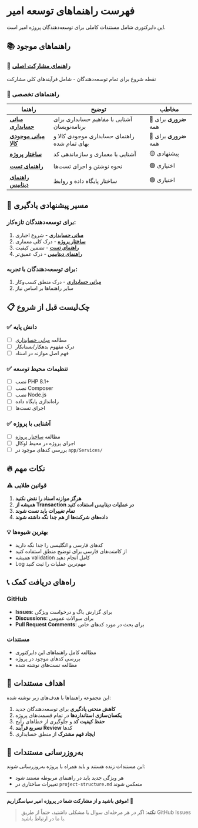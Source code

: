 # فهرست راهنماهای توسعه امیر

این دایرکتوری شامل مستندات کاملی برای توسعه‌دهندگان پروژه امیر است.

## 📚 راهنماهای موجود

### 🎯 [راهنمای مشارکت اصلی](../CONTRIBUTING.md)
نقطه شروع برای تمام توسعه‌دهندگان - شامل فرآیندهای کلی مشارکت

### 📖 راهنماهای تخصصی

| راهنما | توضیح | مخاطب |
|---------|--------|--------|
| **[مبانی حسابداری](accounting-basics.md)** | آشنایی با مفاهیم حسابداری برای برنامه‌نویسان | 🔴 **ضروری** برای همه |
| **[مبانی موجودی کالا](inventory-accounting-guide.md)** | راهنمای حسابداری موجودی کالا و بهای تمام شده| 🔴 **ضروری** برای همه |
| **[ساختار پروژه](project-structure.md)** | آشنایی با معماری و سازماندهی کد | 🟡 پیشنهادی |
| **[راهنمای تست](testing-guide.md)** | نحوه نوشتن و اجرای تست‌ها | 🟢 اختیاری |
| **[راهنمای دیتابیس](database-guide.md)** | ساختار پایگاه داده و روابط | 🟢 اختیاری |

## 🚀 مسیر پیشنهادی یادگیری

### برای توسعه‌دهندگان تازه‌کار:
1. **[مبانی حسابداری](accounting-basics.md)** - شروع اجباری
2. **[ساختار پروژه](project-structure.md)** - درک کلی معماری
4. **[راهنمای تست](testing-guide.md)** - تضمین کیفیت
5. **[راهنمای دیتابیس](database-guide.md)** - درک عمیق‌تر

### برای توسعه‌دهندگان با تجربه:
1. **[مبانی حسابداری](accounting-basics.md)** - درک منطق کسب‌وکار
3. سایر راهنماها بر اساس نیاز

## 📋 چک‌لیست قبل از شروع

### ✅ دانش پایه
- [ ] مطالعه [مبانی حسابداری](accounting-basics.md)
- [ ] درک مفهوم بدهکار/بستانکار
- [ ] فهم اصل موازنه در اسناد

### ✅ تنظیمات محیط توسعه
- [ ] نصب PHP 8.1+
- [ ] نصب Composer
- [ ] نصب Node.js
- [ ] راه‌اندازی پایگاه داده
- [ ] اجرای تست‌ها

### ✅ آشنایی با پروژه
- [ ] مطالعه [ساختار پروژه](project-structure.md)
- [ ] اجرای پروژه در محیط لوکال
- [ ] بررسی کدهای موجود در `app/Services/`

## 🔥 نکات مهم

### ⚠️ قوانین طلایی
1. **هرگز موازنه اسناد را نقض نکنید**
2. **همیشه از Transaction در عملیات دیتابیس استفاده کنید**
3. **تمام تغییرات باید تست شوند**
4. **داده‌های شرکت‌ها از هم جدا نگه داشته شوند**

### 💡 بهترین شیوه‌ها
- کدهای فارسی و انگلیسی را جدا نگه دارید
- از کامنت‌های فارسی برای توضیح منطق استفاده کنید
- همیشه validation کامل انجام دهید
- Log مهم‌ترین عملیات را ثبت کنید

## 📞 راه‌های دریافت کمک

### GitHub
- **Issues**: برای گزارش باگ و درخواست ویژگی
- **Discussions**: برای سوالات عمومی
- **Pull Request Comments**: برای بحث در مورد کدهای خاص

### مستندات
- مطالعه کاملِ راهنماهای این دایرکتوری
- بررسی کدهای موجود در پروژه
- مطالعه تست‌های نوشته شده

## 🎯 اهداف مستندات

این مجموعه راهنماها با هدف‌های زیر نوشته شده:

1. **کاهش منحنی یادگیری** برای توسعه‌دهندگان جدید
2. **یکسان‌سازی استانداردها** در تمام قسمت‌های پروژه
3. **حفظ کیفیت کد** و جلوگیری از خطاهای رایج
4. **تسریع فرآیند Review** کدها
5. **ایجاد فهم مشترک** از منطق حسابداری

## 🔄 به‌روزرسانی مستندات

این مستندات زنده هستند و باید همراه با پروژه به‌روزرسانی شوند:

- هر ویژگی جدید باید در راهنمای مربوطه مستند شود
- تغییرات ساختاری در `project-structure.md` منعکس شوند

---

**موفق باشید و از مشارکت شما در پروژه امیر سپاسگزاریم! 🚀**

> **نکته**: اگر در هر مرحله‌ای سوال یا مشکلی داشتید، حتماً از طریق GitHub Issues با ما در ارتباط باشید.
